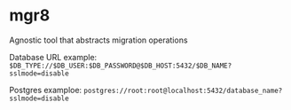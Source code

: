 # mgr8

Agnostic tool that abstracts migration operations

Database URL example: `$DB_TYPE://$DB_USER:$DB_PASSWORD@$DB_HOST:5432/$DB_NAME?sslmode=disable`

Postgres examploe: `postgres://root:root@localhost:5432/database_name?sslmode=disable`